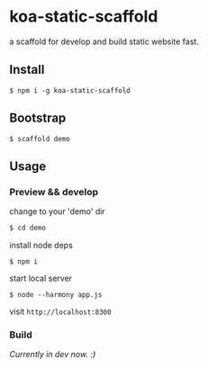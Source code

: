 # koa-static-scaffold
a scaffold for develop and build static website fast.

## Install
```
$ npm i -g koa-static-scaffold
```

## Bootstrap
```
$ scaffold demo
```

## Usage

### Preview && develop

change to your 'demo' dir

```sh
$ cd demo
```

install node deps
```
$ npm i
```

start local server
```
$ node --harmony app.js
```

visit `http://localhost:8300`

### Build

*Currently in dev now. :)*